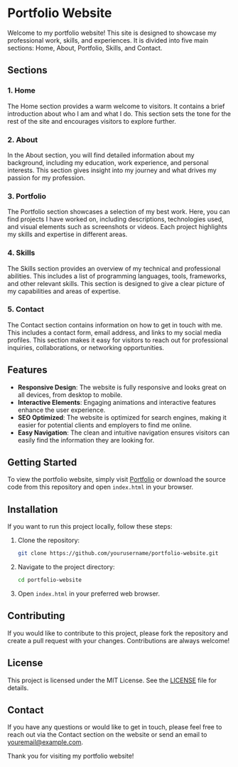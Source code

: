 # Portfolio Website

Welcome to my portfolio website! This site is designed to showcase my professional work, skills, and experiences. It is divided into five main sections: Home, About, Portfolio, Skills, and Contact.

## Sections

### 1. Home
The Home section provides a warm welcome to visitors. It contains a brief introduction about who I am and what I do. This section sets the tone for the rest of the site and encourages visitors to explore further.

### 2. About
In the About section, you will find detailed information about my background, including my education, work experience, and personal interests. This section gives insight into my journey and what drives my passion for my profession.

### 3. Portfolio
The Portfolio section showcases a selection of my best work. Here, you can find projects I have worked on, including descriptions, technologies used, and visual elements such as screenshots or videos. Each project highlights my skills and expertise in different areas.

### 4. Skills
The Skills section provides an overview of my technical and professional abilities. This includes a list of programming languages, tools, frameworks, and other relevant skills. This section is designed to give a clear picture of my capabilities and areas of expertise.

### 5. Contact
The Contact section contains information on how to get in touch with me. This includes a contact form, email address, and links to my social media profiles. This section makes it easy for visitors to reach out for professional inquiries, collaborations, or networking opportunities.

## Features

- **Responsive Design**: The website is fully responsive and looks great on all devices, from desktop to mobile.
- **Interactive Elements**: Engaging animations and interactive features enhance the user experience.
- **SEO Optimized**: The website is optimized for search engines, making it easier for potential clients and employers to find me online.
- **Easy Navigation**: The clean and intuitive navigation ensures visitors can easily find the information they are looking for.

## Getting Started

To view the portfolio website, simply visit [Portfolio](https://rishav-raushan.github.io/Portfolio/) or download the source code from this repository and open `index.html` in your browser.

## Installation

If you want to run this project locally, follow these steps:

1. Clone the repository:
   ```bash
   git clone https://github.com/yourusername/portfolio-website.git
   ```
2. Navigate to the project directory:
   ```bash
   cd portfolio-website
   ```
3. Open `index.html` in your preferred web browser.

## Contributing

If you would like to contribute to this project, please fork the repository and create a pull request with your changes. Contributions are always welcome!

## License

This project is licensed under the MIT License. See the [LICENSE](LICENSE) file for details.

## Contact

If you have any questions or would like to get in touch, please feel free to reach out via the Contact section on the website or send an email to [youremail@example.com](mailto:youremail@example.com).

Thank you for visiting my portfolio website!
